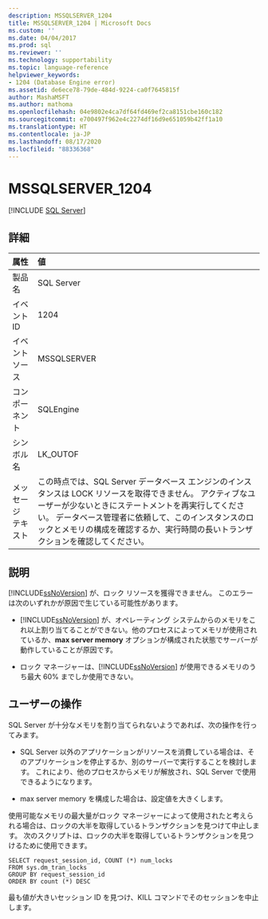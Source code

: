 ```yaml
---
description: MSSQLSERVER_1204
title: MSSQLSERVER_1204 | Microsoft Docs
ms.custom: ''
ms.date: 04/04/2017
ms.prod: sql
ms.reviewer: ''
ms.technology: supportability
ms.topic: language-reference
helpviewer_keywords:
- 1204 (Database Engine error)
ms.assetid: de6ece78-79de-484d-9224-ca0f7645815f
author: MashaMSFT
ms.author: mathoma
ms.openlocfilehash: 04e9802e4ca7df64fd469ef2ca8151cbe160c182
ms.sourcegitcommit: e700497f962e4c2274df16d9e651059b42ff1a10
ms.translationtype: HT
ms.contentlocale: ja-JP
ms.lasthandoff: 08/17/2020
ms.locfileid: "88336368"
---
```

# <a name="mssqlserver_1204"></a>MSSQLSERVER_1204
 [!INCLUDE [SQL Server](../../includes/applies-to-version/sqlserver.md)]
  
## <a name="details"></a>詳細  
  
| 属性 | 値 |  
| :-------- | :---- |  
|製品名|SQL Server|  
|イベント ID|1204|  
|イベント ソース|MSSQLSERVER|  
|コンポーネント|SQLEngine|  
|シンボル名|LK_OUTOF|  
|メッセージ テキスト|この時点では、SQL Server データベース エンジンのインスタンスは LOCK リソースを取得できません。 アクティブなユーザーが少ないときにステートメントを再実行してください。 データベース管理者に依頼して、このインスタンスのロックとメモリの構成を確認するか、実行時間の長いトランザクションを確認してください。|  
  
## <a name="explanation"></a>説明  
[!INCLUDE[ssNoVersion](../../includes/ssnoversion-md.md)] が、ロック リソースを獲得できません。 このエラーは次のいずれかが原因で生じている可能性があります。  
  
-   [!INCLUDE[ssNoVersion](../../includes/ssnoversion-md.md)] が、オペレーティング システムからのメモリをこれ以上割り当てることができない。他のプロセスによってメモリが使用されているか、**max server memory** オプションが構成された状態でサーバーが動作していることが原因です。  
  
-   ロック マネージャーは、[!INCLUDE[ssNoVersion](../../includes/ssnoversion-md.md)] が使用できるメモリのうち最大 60% までしか使用できない。  
  
## <a name="user-action"></a>ユーザーの操作  
SQL Server が十分なメモリを割り当てられないようであれば、次の操作を行ってみます。  
  
-   SQL Server 以外のアプリケーションがリソースを消費している場合は、そのアプリケーションを停止するか、別のサーバーで実行することを検討します。 これにより、他のプロセスからメモリが解放され、SQL Server で使用できるようになります。  
  
-   max server memory を構成した場合は、設定値を大きくします。  
  
使用可能なメモリの最大量がロック マネージャーによって使用されたと考えられる場合は、ロックの大半を取得しているトランザクションを見つけて中止します。 次のスクリプトは、ロックの大半を取得しているトランザクションを見つけるために使用できます。  
  
```  
SELECT request_session_id, COUNT (*) num_locks  
FROM sys.dm_tran_locks  
GROUP BY request_session_id   
ORDER BY count (*) DESC  
```  
  
最も値が大きいセッション ID を見つけ、KILL コマンドでそのセッションを中止します。  
  
